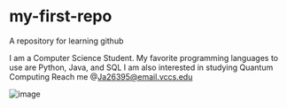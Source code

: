# my-first-repo
A repository for learning github

I am a Computer Science Student. 
My favorite programming languages to use are Python, Java, and SQL
I am also interested in studying Quantum Computing 
Reach me @Ja26395@email.vccs.edu

![image](https://github.com/user-attachments/assets/4a623848-8734-400e-85b9-494fb18f9802)
